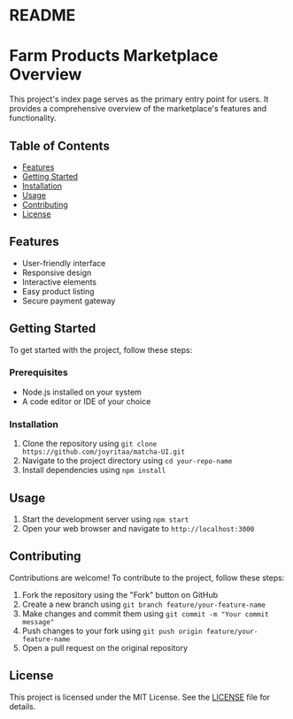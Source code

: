 # README

Farm Products Marketplace Overview
==================================

This project's index page serves as the primary entry point for users. It provides a comprehensive overview of the marketplace's features and functionality.

Table of Contents
-----------------
* [Features](#features)
* [Getting Started](#getting-started)
* [Installation](#installation)
* [Usage](#usage)
* [Contributing](#contributing)
* [License](#license)

Features
--------

* User-friendly interface
* Responsive design
* Interactive elements
* Easy product listing
* Secure payment gateway

Getting Started
---------------

To get started with the project, follow these steps:

### Prerequisites

* Node.js installed on your system
* A code editor or IDE of your choice

### Installation

1. Clone the repository using `git clone https://github.com/joyritaa/matcha-UI.git`
2. Navigate to the project directory using `cd your-repo-name`
3. Install dependencies using `npm install`

Usage
-----

1. Start the development server using `npm start`
2. Open your web browser and navigate to `http://localhost:3000`

Contributing
------------

Contributions are welcome! To contribute to the project, follow these steps:

1. Fork the repository using the "Fork" button on GitHub
2. Create a new branch using `git branch feature/your-feature-name`
3. Make changes and commit them using `git commit -m "Your commit message"`
4. Push changes to your fork using `git push origin feature/your-feature-name`
5. Open a pull request on the original repository

License
-------

This project is licensed under the MIT License. See the [LICENSE](LICENSE) file for details.

